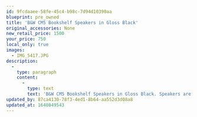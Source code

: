 ```yaml
---
id: 9fcdaaee-58fe-45c4-b98c-7d94d10390aa
blueprint: pre_owned
title: 'B&W CM5 Bookshelf Speakers in Gloss Black'
original_accessories: None
new_retail_price: 1500
your_price: 750
local_only: true
images:
  - IMG_5417.JPG
description:
  -
    type: paragraph
    content:
      -
        type: text
        text: 'B&W CM5 Bookshelf Speakers in Gloss Black. Speakers are in very good condition - both physically and functionally. No original boxes and packing. Sold as new for $1,500.00'
updated_by: 87ca4130-78f3-4ed1-8b64-aa552d3d08a8
updated_at: 1648049543
---
```

